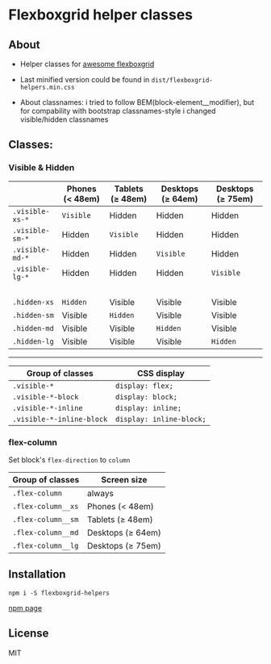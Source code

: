 # Flexboxgrid helper classes

## About

* Helper classes for [awesome flexboxgrid](https://github.com/kristoferjoseph/flexboxgrid)

* Last minified version could be found in `dist/flexboxgrid-helpers.min.css`

* About classnames: i tried to follow BEM(block-element__modifier),
but for compability with bootstrap classnames-style i changed visible/hidden classnames

## Classes:

### Visible & Hidden

&nbsp;          | Phones (< 48em) | Tablets (≥ 48em) | Desktops (≥ 64em) | Desktops (≥ 75em)
------------    | -------------   | ------------     | -------------      | ------------
`.visible-xs-*` | `Visible`       | Hidden           | Hidden             | Hidden
`.visible-sm-*` | Hidden          | `Visible`        | Hidden             | Hidden
`.visible-md-*` | Hidden          | Hidden           | `Visible`          | Hidden
`.visible-lg-*` | Hidden          | Hidden           | Hidden             | `Visible`
&nbsp;          | &nbsp;          | &nbsp;           | &nbsp;             | &nbsp;
`.hidden-xs`    | `Hidden`        | Visible          | Visible            | Visible
`.hidden-sm`    | Visible         | `Hidden`         | Visible            | Visible
`.hidden-md`    | Visible         | Visible          | `Hidden`           | Visible
`.hidden-lg`    | Visible         | Visible          | Visible            | `Hidden`

---

Group of classes          | CSS display
------------              | -------------
`.visible-*`              | `display: flex;`
`.visible-*-block`        | `display: block;`
`.visible-*-inline`       | `display: inline;`
`.visible-*-inline-block` | `display: inline-block;`

### flex-column

Set block's `flex-direction` to `column`

Group of classes          | Screen size
------------              | -------------
`.flex-column`            | always
`.flex-column__xs`        | Phones (< 48em)
`.flex-column__sm`        | Tablets (≥ 48em)
`.flex-column__md`        | Desktops (≥ 64em)
`.flex-column__lg`        | Desktops (≥ 75em)


## Installation

`npm i -S flexboxgrid-helpers`

[npm page](https://www.npmjs.com/package/flexboxgrid-helpers)

## License
MIT
